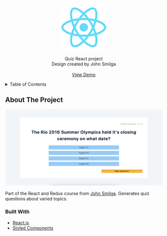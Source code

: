 <!-- PROJECT LOGO -->
<br />
<div align="center">
	<a href="https://github.com/brain-shutdown/React-Quiz">
		<img src="./public/logo512.png" alt="Logo" width="150">
	</a>
	<p align="center">
		Quiz React project
		<br />
		Design created by John Smilga
		<br />
		<br />
		<a href="https://quiz-react-example.netlify.app/">View Demo</a>
	</p>
</div>

<!-- TABLE OF CONTENTS -->
<details>
	<summary>Table of Contents</summary>
	<ol>
		<li>
			<a href="#about-the-project">About The Project</a>
			<ul>
				<li><a href="#built-with">Built With</a></li>
			</ul>
		</li>
	</ol>
</details>

<!-- ABOUT THE PROJECT -->

## About The Project

![Product Name Screen Shot][product-screenshot]

Part of the React and Redux course from [John Smilga](https://github.com/john-smilga). Generates quiz questions about varied topics.

### Built With

-   [React.js](https://reactjs.org/)
-   [Styled Components](https://styled-components.com/)

[product-screenshot]: ./public/front-page.png
